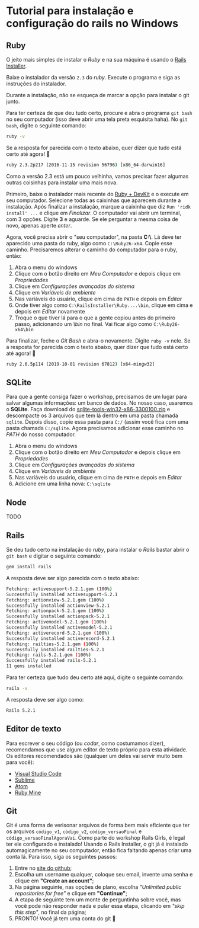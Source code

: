 # Tutorial para instalação e configuração do rails no Windows

## Ruby

O jeito mais simples de instalar o _Ruby_ e na sua máquina é usando o [Rails Installer](http://www.railsinstaller.org/pt-BR).


Baixe o instalador da versão `2.3` do _ruby_.
Execute o programa e siga as instruções do instalador.

Durante a instalação, não se esqueça de marcar a opção para instalar o git junto.

Para ter certeza de que deu tudo certo, procure e abra o programa `git bash` no seu computador (isso deve abrir uma tela preta esquisita haha).
No `git bash`, digite o seguinte comando:
```bash
ruby -v
```

Se a resposta for parecida com o texto abaixo, quer dizer que tudo está certo até agora! :tada:
```bash
ruby 2.3.2p217 (2016-11-15 revision 56796) [x86_64-darwin16]
```

Como a versão 2.3 está um pouco velhinha, vamos precisar fazer algumas outras coisinhas para instalar uma mais nova. 

Primeiro, baixe o instalador mais recente do [Ruby + DevKit](https://rubyinstaller.org/downloads/) e o execute em seu computador.
Selecione todas as caixinhas que aparecem durante a instalação. Após finalizar a instalação, marque a caixinha que diz `Run 'ridk install' ...` e clique em _Finalizar_. O computador vai abrir um terminal, com 3 opções. Digite **3** e aguarde. Se ele perguntar a mesma coisa de novo, apenas aperte _enter_.

Agora, você precisa abrir o "seu computador", na pasta **C:\\**. Lá deve ter aparecido uma pasta do ruby, algo como `C:\Ruby26-x64`. Copie esse caminho. Precisaremos alterar o caminho do computador para o ruby, então:
1. Abra o menu do windows
2. Clique com o botão direito em _Meu Computador_ e depois clique em _Propriedades_
3. Clique em _Configurações avançadas do sistema_
4. Clique em _Variáveis de ambiente_
5. Nas variáveis do usuário, clique em cima de `PATH` e depois em _Editar_
6. Onde tiver algo como `C:\RailsInstaller\Ruby....\bin`, clique em cima e depois em _Editar_ novamente
7. Troque o que tiver lá para o que a gente copiou antes do primeiro passo, adicionando um _\bin_ no final. Vai ficar algo como `C:\Ruby26-x64\bin`

Para finalizar, feche o _Git Bash_ e abra-o novamente. Digite `ruby -v` nele. Se a resposta for parecida com o texto abaixo, quer dizer que tudo está certo até agora! :tada:

```bash
ruby 2.6.5p114 (2019-10-01 revision 67812) [x64-mingw32]
```

## SQLite

Para que a gente consiga fazer o workshop, precisamos de um lugar para salvar algumas informações: um banco de dados. No nosso caso, usaremos o **SQLite**. Faça download do [sqlite-tools-win32-x86-3300100.zip](https://www.sqlite.org/download.html) e descompacte os 3 arquivos que tem lá dentro em uma pasta chamada `sqlite`. Depois disso, copie essa pasta para `C:/` (assim você fica com uma pasta chamada `C:/sqlite`. Agora precisamos adicionar esse caminho no _PATH_ do nosso computador.

1. Abra o menu do windows
2. Clique com o botão direito em _Meu Computador_ e depois clique em _Propriedades_
3. Clique em _Configurações avançadas do sistema_
4. Clique em _Variáveis de ambiente_
5. Nas variáveis do usuário, clique em cima de `PATH` e depois em _Editar_
6. Adicione em uma linha nova: `C:\sqlite`

## Node
TODO

## Rails

Se deu tudo certo na instalação do _ruby_, para instalar o _Rails_ bastar abrir o `git bash` e digitar o seguinte comando:
```bash
gem install rails
```

A resposta deve ser algo parecida com o texto abaixo:
```bash
Fetching: activesupport-5.2.1.gem (100%)
Successfully installed activesupport-5.2.1
Fetching: actionview-5.2.1.gem (100%)
Successfully installed actionview-5.2.1
Fetching: actionpack-5.2.1.gem (100%)
Successfully installed actionpack-5.2.1
Fetching: activemodel-5.2.1.gem (100%)
Successfully installed activemodel-5.2.1
Fetching: activerecord-5.2.1.gem (100%)
Successfully installed activerecord-5.2.1
Fetching: railties-5.2.1.gem (100%)
Successfully installed railties-5.2.1
Fetching: rails-5.2.1.gem (100%)
Successfully installed rails-5.2.1
11 gems installed
```

Para ter certeza que tudo deu certo até aqui, digite o seguinte comando:
```bash
rails -v
```
A resposta deve ser algo como:
```bash
Rails 5.2.1
```

## Editor de texto

Para escrever o seu código (ou _codar_, como costumamos dizer), recomendamos que use algum editor de texto próprio para esta atividade.
Os editores recomendados são (qualquer um deles vai servir muito bem para você):

- [Visual Studio Code](https://code.visualstudio.com/)
- [Sublime](https://www.sublimetext.com/3)
- [Atom](https://atom.io/)
- [Ruby Mine](https://www.jetbrains.com/ruby/)

## Git

Git é uma forma de verisonar arquivos de forma bem mais eficiente que ter os arquivos `código_v1`, `código_v2`, `código_versaoFinal` e `código_versaoFinalAgoraVai`. Como parte do workshop Rails Girls, é legal ter ele configurado e instalado!
Usando o Rails Installer, o git já é instalado automagicamente no seu computador, então fica faltando apenas criar uma conta lá. Para isso, siga os seguintes passos:

1. Entre no [site do github](https://github.com/);
2. Escolha um username qualquer, coloque seu email, invente uma senha e clique em **"Create an account"**;
3. Na página seguinte, nas opções de plano, escolha *"Unlimited public repositories for free"* e clique em **"Continue"**;
4. A etapa de seguinte tem um monte de perguntinha sobre você, mas você pode não responder nada e pular essa etapa, clicando em *"skip this step"*, no final da página;
5. PRONTO! Você já tem uma conta do git :tada:
